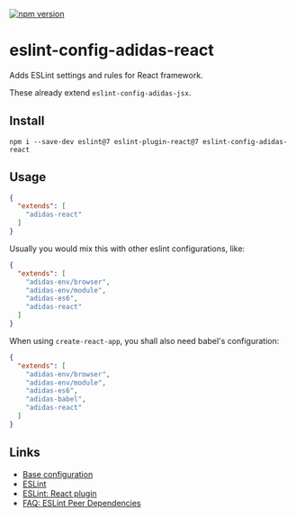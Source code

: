[![npm version](https://badge.fury.io/js/eslint-config-adidas-react.svg)](https://npmjs.com/package/eslint-config-adidas-react)

# eslint-config-adidas-react

Adds ESLint settings and rules for React framework.

These already extend `eslint-config-adidas-jsx`.

## Install

```
npm i --save-dev eslint@7 eslint-plugin-react@7 eslint-config-adidas-react
```

## Usage

```json
{
  "extends": [
    "adidas-react"
  ]
}
```

Usually you would mix this with other eslint configurations, like:

```json
{
  "extends": [
    "adidas-env/browser",
    "adidas-env/module",
    "adidas-es6",
    "adidas-react"
  ]
}
```

When using `create-react-app`, you shall also need babel's configuration:

```json
{
  "extends": [
    "adidas-env/browser",
    "adidas-env/module",
    "adidas-es6",
    "adidas-babel",
    "adidas-react"
  ]
}
```

## Links

- [Base configuration](https://tools.adidas-group.com/bitbucket/projects/BWRNPM/repos/pea-linter-configs/browse/packages/eslint-config-es5)
- [ESLint](https://eslint.org/)
- [ESLint: React plugin](https://github.com/yannickcr/eslint-plugin-react)
- [FAQ: ESLint Peer Dependencies](../../CHANGELOG.md#ESLint-Peer-Dependencies)
